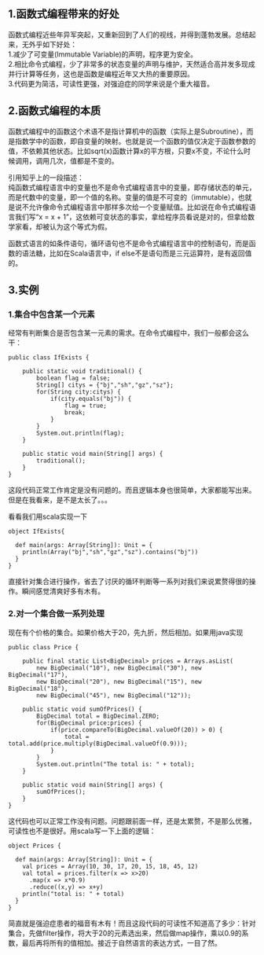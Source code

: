 ## 1.函数式编程带来的好处
函数式编程近些年异军突起，又重新回到了人们的视线，并得到蓬勃发展。总结起来，无外乎如下好处：  
1.减少了可变量(Immutable Variable)的声明，程序更为安全。  
2.相比命令式编程，少了非常多的状态变量的声明与维护，天然适合高并发多现成并行计算等任务，这也是函数是编程近年又大热的重要原因。  
3.代码更为简洁，可读性更强，对强迫症的同学来说是个重大福音。  

## 2.函数式编程的本质
函数式编程中的函数这个术语不是指计算机中的函数（实际上是Subroutine），而是指数学中的函数，即自变量的映射。也就是说一个函数的值仅决定于函数参数的值，不依赖其他状态。比如sqrt(x)函数计算x的平方根，只要x不变，不论什么时候调用，调用几次，值都是不变的。  

引用知乎上的一段描述：  
纯函数式编程语言中的变量也不是命令式编程语言中的变量，即存储状态的单元，而是代数中的变量，即一个值的名称。变量的值是不可变的（immutable），也就是说不允许像命令式编程语言中那样多次给一个变量赋值。比如说在命令式编程语言我们写“x = x + 1”，这依赖可变状态的事实，拿给程序员看说是对的，但拿给数学家看，却被认为这个等式为假。  

函数式语言的如条件语句，循环语句也不是命令式编程语言中的控制语句，而是函数的语法糖，比如在Scala语言中，if else不是语句而是三元运算符，是有返回值的。  

## 3.实例
### 1.集合中包含某一个元素
经常有判断集合是否包含某一元素的需求。在命令式编程中，我们一般都会这么干：  

```
public class IfExists {

    public static void traditional() {
        boolean flag = false;
        String[] citys = {"bj","sh","gz","sz"};
        for(String city:citys) {
            if(city.equals("bj")) {
                flag = true;
                break;
            }
        }
        System.out.println(flag);
    }

    public static void main(String[] args) {
        traditional();
    }
}
```  

这段代码正常工作肯定是没有问题的。而且逻辑本身也很简单，大家都能写出来。但是在我看来，是不是太长了。。。  

看看我们用scala实现一下  

```
object IfExists{

  def main(args: Array[String]): Unit = {
    println(Array("bj","sh","gz","sz").contains("bj"))
  }
}
```  

直接针对集合进行操作，省去了讨厌的循环判断等一系列对我们来说累赘得很的操作。瞬间感觉清爽好多有木有。  

### 2.对一个集合做一系列处理
现在有个价格的集合。如果价格大于20，先九折，然后相加。如果用java实现  

```
public class Price {

    public final static List<BigDecimal> prices = Arrays.asList(
        new BigDecimal("10"), new BigDecimal("30"), new BigDecimal("17"),
        new BigDecimal("20"), new BigDecimal("15"), new BigDecimal("18"),
        new BigDecimal("45"), new BigDecimal("12"));

    public static void sumOfPrices() {
        BigDecimal total = BigDecimal.ZERO;
        for(BigDecimal price:prices) {
            if(price.compareTo(BigDecimal.valueOf(20)) > 0) {
                total = total.add(price.multiply(BigDecimal.valueOf(0.9)));
            }
        }
        System.out.println("The total is: " + total);
    }

    public static void main(String[] args) {
        sumOfPrices();
    }
}
```  

这代码也可以正常工作没有问题。问题跟前面一样，还是太累赘，不是那么优雅，可读性也不是很好。用scala写一下上面的逻辑：  

```
object Prices {

  def main(args: Array[String]): Unit = {
    val prices = Array(10, 30, 17, 20, 15, 18, 45, 12)
    val total = prices.filter(x => x>20)
      .map(x => x*0.9)
      .reduce((x,y) => x+y)
    println("total is: " + total)
  }
}
```  

简直就是强迫症患者的福音有木有！而且这段代码的可读性不知道高了多少：针对集合，先做filter操作，将大于20的元素选出来，然后做map操作，乘以0.9的系数，最后再将所有的值相加。接近于自然语言的表达方式，一目了然。  